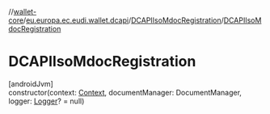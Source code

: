 //[wallet-core](../../../index.md)/[eu.europa.ec.eudi.wallet.dcapi](../index.md)/[DCAPIIsoMdocRegistration](index.md)/[DCAPIIsoMdocRegistration](-d-c-a-p-i-iso-mdoc-registration.md)

# DCAPIIsoMdocRegistration

[androidJvm]\
constructor(context: [Context](https://developer.android.com/reference/kotlin/android/content/Context.html), documentManager: DocumentManager, logger: [Logger](../../eu.europa.ec.eudi.wallet.logging/-logger/index.md)? = null)
